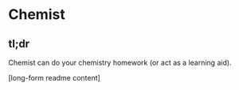# Chemist
## tl;dr
Chemist can do your chemistry homework (or act as a learning aid).

[long-form readme content]

